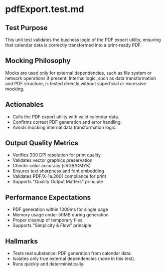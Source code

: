 # pdfExport.test.md

## Test Purpose

This unit test validates the business logic of the PDF export utility, ensuring that calendar data is correctly transformed into a print-ready PDF.

## Mocking Philosophy

Mocks are used only for external dependencies, such as file system or network operations if present. Internal logic, such as data transformation and PDF structure, is tested directly without superficial or excessive mocking.

## Actionables

- Calls the PDF export utility with valid calendar data.
- Confirms correct PDF generation and error handling.
- Avoids mocking internal data transformation logic.

## Output Quality Metrics

- Verifies 300 DPI resolution for print quality
- Validates vector graphics preservation
- Checks color accuracy (sRGB/CMYK)
- Ensures text sharpness and font embedding
- Validates PDF/X-1a:2001 compliance for print
- Supports "Quality Output Matters" principle

## Performance Expectations

- PDF generation within 1000ms for single page
- Memory usage under 50MB during generation
- Proper cleanup of temporary files
- Supports "Simplicity & Flow" principle

## Hallmarks

- Tests real substance: PDF generation from calendar data.
- Isolates only true external dependencies (none in this test).
- Runs quickly and deterministically.
